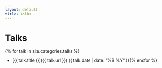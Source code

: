 ```yaml
---
layout: default
title: Talks
---
```


# Talks

{% for talk in site.categories.talks %}
- [{{ talk.title }}]({{ talk.url }})
  <time datetime="{{ talk.date | date_to_xmlschema }}">{{ talk.date | date: "%B %Y"  }}</time>{% endfor %}
